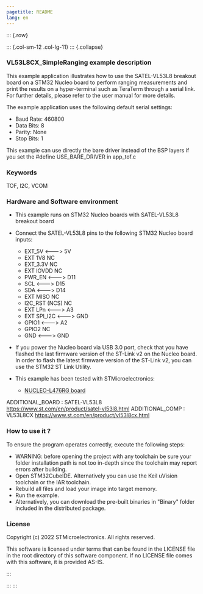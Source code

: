 ```yaml
---
pagetitle: README
lang: en
---
```


::: {.row}

::: {.col-sm-12 .col-lg-11}
::: {.collapse}
<div>

### <b>VL53L8CX_SimpleRanging example description</b>

This example application illustrates how to use the SATEL-VL53L8 breakout board on a STM32 Nucleo board 
to perform ranging measurements and print the results on a hyper-terminal such as TeraTerm through a serial link.
For further details, please refer to the user manual for more details.

The example application uses the following default serial settings:

  - Baud Rate: 460800
  - Data Bits: 8
  - Parity: None
  - Stop Bits: 1

This example can use directly the bare driver instead of the BSP layers if you set the #define USE_BARE_DRIVER in app_tof.c


### <b>Keywords</b>

TOF, I2C, VCOM

### <b>Hardware and Software environment</b>

  - This example runs on STM32 Nucleo boards with SATEL-VL53L8 breakout board
  - Connect the SATEL-VL53L8 pins to the following STM32 Nucleo board inputs:
    - EXT_5V <---> 5V
	- EXT 1V8 NC
	- EXT_3.3V NC
	- EXT IOVDD NC
	- PWR_EN <—--> D11
	- SCL <—--> D15
	- SDA <—--> D14
	- EXT MISO NC
	- I2C_RST (NCS) NC
	- EXT LPn <—--> A3
	- EXT SPI_I2C <--—> GND
    - GPIO1 <---> A2
	- GPIO2 NC
	- GND <—--> GND

  - If you power the Nucleo board via USB 3.0 port, check that you have flashed the last firmware version of
    the ST-Link v2 on the Nucleo board. In order to flash the latest firmware version of the 
    ST-Link v2, you can use the STM32 ST Link Utility.
  - This example has been tested with STMicroelectronics:
    - [NUCLEO-L476RG board](https://www.st.com/en/product/nucleo-l476rg.html)

ADDITIONAL_BOARD : SATEL-VL53L8 https://www.st.com/en/product/satel-vl53l8.html
ADDITIONAL_COMP : VL53L8CX https://www.st.com/en/product/vl53l8cx.html

### <b>How to use it ?</b>

To ensure the program operates correctly, execute the following steps:

 - WARNING: before opening the project with any toolchain be sure your folder
   installation path is not too in-depth since the toolchain may report errors
   after building.
 - Open STM32CubeIDE.
   Alternatively you can use the Keil uVision toolchain or the IAR toolchain.
 - Rebuild all files and load your image into target memory.
 - Run the example.
 - Alternatively, you can download the pre-built binaries in "Binary" 
   folder included in the distributed package.

### <b>License</b>

Copyright (c) 2022 STMicroelectronics.
All rights reserved.

This software is licensed under terms that can be found in the LICENSE file
in the root directory of this software component.
If no LICENSE file comes with this software, it is provided AS-IS.

</div>
:::

:::
:::
